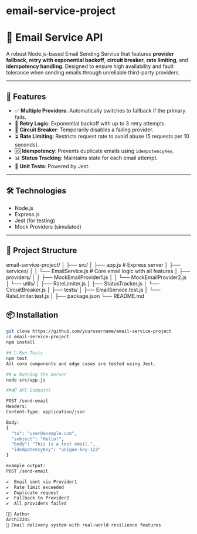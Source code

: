 
# email-service-project

# 📧 Email Service API

A robust Node.js-based Email Sending Service that features **provider fallback**, **retry with exponential backoff**, **circuit breaker**, **rate limiting**, and **idempotency handling**. Designed to ensure high availability and fault tolerance when sending emails through unreliable third-party providers.

---

## 🚀 Features

- ✅ **Multiple Providers**: Automatically switches to fallback if the primary fails.
- 🔁 **Retry Logic**: Exponential backoff with up to 3 retry attempts.
- 🚦 **Circuit Breaker**: Temporarily disables a failing provider.
- ⏳ **Rate Limiting**: Restricts request rate to avoid abuse (5 requests per 10 seconds).
- 🆔 **Idempotency**: Prevents duplicate emails using `idempotencyKey`.
- 📊 **Status Tracking**: Maintains state for each email attempt.
- 🧪 **Unit Tests**: Powered by Jest.

---

## 🛠️ Technologies

- Node.js
- Express.js
- Jest (for testing)
- Mock Providers (simulated)

---

## 📁 Project Structure
email-service-project/
│
├── src/
│ ├── app.js # Express server
│ ├── services/
│ │ └── EmailService.js # Core email logic with all features
│ ├── providers/
│ │ ├── MockEmailProvider1.js
│ │ └── MockEmailProvider2.js
│ └── utils/
│ ├── RateLimiter.js
│ ├── StatusTracker.js
│ └── CircuitBreaker.js
│
├── tests/
│ ├── EmailService.test.js
│ └── RateLimiter.test.js
│
├── package.json
└── README.md
## 📦 Installation

```bash
git clone https://github.com/yourusername/email-service-project
cd email-service-project
npm install

## 🧪 Run Tests
npm test
All core components and edge cases are tested using Jest.

## ▶️ Running the Server
node src/app.js

##📬 API Endpoint

POST /send-email
Headers:
Content-Type: application/json

Body:
{
  "to": "user@example.com",
  "subject": "Hello!",
  "body": "This is a test email.",
  "idempotencyKey": "unique-key-123"
}

example output:
POST /send-email

✔️  Email sent via Provider1
✔️  Rate limit exceeded
✔️  Duplicate request
✔️  Fallback to Provider2
✔️  All providers failed

🧑‍💻 Author
Archi2245
💼 Email delivery system with real-world resilience features
